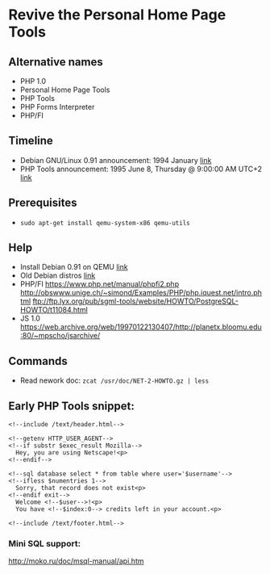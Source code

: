 # Revive the Personal Home Page Tools

## Alternative names

* PHP 1.0
* Personal Home Page Tools
* PHP Tools
* PHP Forms Interpreter
* PHP/FI

## Timeline

* Debian GNU/Linux 0.91 announcement: 1994 January [link](https://www.debian.org/doc/manuals/project-history/ch-releases.en.html)
* PHP Tools announcement: 1995 June 8, Thursday @ 9:00:00 AM UTC+2 [link](https://groups.google.com/forum/#!msg/comp.infosystems.www.authoring.cgi/PyJ25gZ6z7A/M9FkTUVDfcwJ)

## Prerequisites

 * `sudo apt-get install qemu-system-x86 qemu-utils`

## Help

* Install Debian 0.91 on QEMU [link](https://blog.quickmediasolutions.com/2016/08/23/running-debian-0-91-in-qemu.html)
* Old Debian distros [link](http://www.oldlinux.org/Linux.old/distributions/debian/)
* PHP/FI 
    https://www.php.net/manual/phpfi2.php 
    http://obswww.unige.ch/~simond/Examples/PHP/php.iquest.net/intro.phtml
    ftp://ftp.lyx.org/pub/sgml-tools/website/HOWTO/PostgreSQL-HOWTO/t11084.html
* JS 1.0 https://web.archive.org/web/19970122130407/http://planetx.bloomu.edu:80/~mpscho/jsarchive/
## Commands

* Read nework doc: `zcat /usr/doc/NET-2-HOWTO.gz | less`

## Early PHP Tools snippet:

```
<!--include /text/header.html-->

<!--getenv HTTP_USER_AGENT-->
<!--if substr $exec_result Mozilla-->
  Hey, you are using Netscape!<p>
<!--endif-->

<!--sql database select * from table where user='$username'-->
<!--ifless $numentries 1-->
  Sorry, that record does not exist<p>
<!--endif exit-->
  Welcome <!--$user-->!<p>
  You have <!--$index:0--> credits left in your account.<p>

<!--include /text/footer.html-->
```

### Mini SQL support: 

http://moko.ru/doc/msql-manual/api.htm
